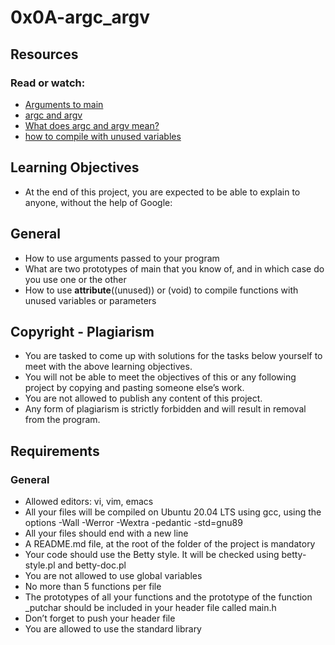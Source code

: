 # 0x0A-argc_argv
## Resources
### Read or watch:

* [Arguments to main](https://intranet.alxswe.com/rltoken/Jip_nI4tv2ybQZ-jV3fqJg)
* [argc and argv](https://intranet.alxswe.com/rltoken/31aLwv8qsXuiUZrOk9Djqg)
* [What does argc and argv mean?](https://intranet.alxswe.com/rltoken/31aLwv8qsXuiUZrOk9Djqg)
* [how to compile with unused variables](https://intranet.alxswe.com/rltoken/31aLwv8qsXuiUZrOk9Djqg)

## Learning Objectives
* At the end of this project, you are expected to be able to explain to anyone, without the help of Google:

## General
* How to use arguments passed to your program
* What are two prototypes of main that you know of, and in which case do you use one or the other
* How to use __attribute__((unused)) or (void) to compile functions with unused variables or parameters
## Copyright - Plagiarism
* You are tasked to come up with solutions for the tasks below yourself to meet with the above learning objectives.
* You will not be able to meet the objectives of this or any following project by copying and pasting someone else’s work.
* You are not allowed to publish any content of this project.
* Any form of plagiarism is strictly forbidden and will result in removal from the program.

## Requirements
### General
* Allowed editors: vi, vim, emacs
* All your files will be compiled on Ubuntu 20.04 LTS using gcc, using the options -Wall -Werror -Wextra -pedantic -std=gnu89
* All your files should end with a new line
* A README.md file, at the root of the folder of the project is mandatory
* Your code should use the Betty style. It will be checked using betty-style.pl and betty-doc.pl
* You are not allowed to use global variables
* No more than 5 functions per file
* The prototypes of all your functions and the prototype of the function _putchar should be included in your header file called main.h
* Don’t forget to push your header file
* You are allowed to use the standard library
